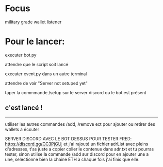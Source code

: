 # Focus
military grade wallet listener


# Pour le lancer:

executer bot.py

attendre que le script soit lancé

executer event.py dans un autre terminal

attendre de voir "Server not setuped yet"

taper la commmande /setup sur le server discord ou le bot est présent

c'est lancé !
-

---------

utiliser les autres commandes /add, /remove ect pour ajouter ou retirer des wallets à écouter


SERVER DISCORD AVEC LE BOT DESSUS POUR TESTER FRED: https://discord.gg/CC3PjGUj
et j'ai rajouté un fichier adrList avec pleins d'adresses, t'as juste a copier coller le contenue dans adr.txt et tu pourras tester, sinon utilise la commande /add sur discord pour en ajouter une a une, selectionne bien la chaine ETH à chaque fois j'ai finis que elle.
